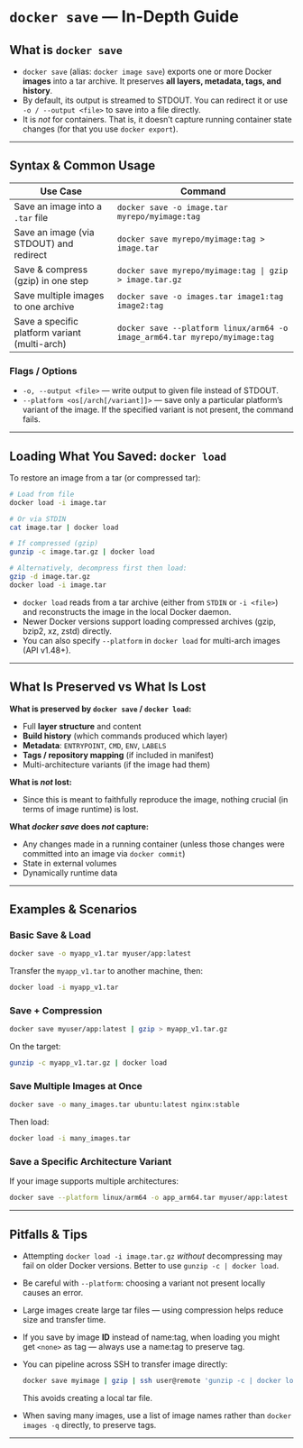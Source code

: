 # `docker save` — In-Depth Guide

## What is `docker save`

- `docker save` (alias: `docker image save`) exports one or more Docker **images** into a tar archive. It preserves **all layers, metadata, tags, and history**.
- By default, its output is streamed to STDOUT. You can redirect it or use `-o / --output <file>` to save into a file directly.
- It is *not* for containers. That is, it doesn’t capture running container state changes (for that you use `docker export`).

---

## Syntax & Common Usage

| Use Case | Command |
|---|---|
| Save an image into a `.tar` file | `docker save -o image.tar myrepo/myimage:tag` |
| Save an image (via STDOUT) and redirect | `docker save myrepo/myimage:tag > image.tar` |
| Save & compress (gzip) in one step | `docker save myrepo/myimage:tag \| gzip > image.tar.gz` |
| Save multiple images to one archive | `docker save -o images.tar image1:tag image2:tag` |
| Save a specific platform variant (multi-arch) | `docker save --platform linux/arm64 -o image_arm64.tar myrepo/myimage:tag` |

### Flags / Options

- `-o, --output <file>` — write output to given file instead of STDOUT.
- `--platform <os[/arch[/variant]]>` — save only a particular platform’s variant of the image. If the specified variant is not present, the command fails.

---

## Loading What You Saved: `docker load`

To restore an image from a tar (or compressed tar):

```bash
# Load from file
docker load -i image.tar

# Or via STDIN
cat image.tar | docker load

# If compressed (gzip)
gunzip -c image.tar.gz | docker load

# Alternatively, decompress first then load:
gzip -d image.tar.gz
docker load -i image.tar
```

- `docker load` reads from a tar archive (either from `STDIN` or `-i <file>`) and reconstructs the image in the local Docker daemon.
- Newer Docker versions support loading compressed archives (gzip, bzip2, xz, zstd) directly. 
- You can also specify `--platform` in `docker load` for multi-arch images (API v1.48+).

---

## What Is Preserved vs What Is Lost

**What is preserved by `docker save` / `docker load`:**

* Full **layer structure** and content
* **Build history** (which commands produced which layer)
* **Metadata**: `ENTRYPOINT`, `CMD`, `ENV`, `LABELS`
* **Tags / repository mapping** (if included in manifest)
* Multi-architecture variants (if the image had them)

**What is *not* lost:**

* Since this is meant to faithfully reproduce the image, nothing crucial (in terms of image runtime) is lost.

**What *docker save* does *not* capture:**

* Any changes made in a running container (unless those changes were committed into an image via `docker commit`)
* State in external volumes
* Dynamically runtime data

---

## Examples & Scenarios

### Basic Save & Load

```bash
docker save -o myapp_v1.tar myuser/app:latest
```

Transfer the `myapp_v1.tar` to another machine, then:

```bash
docker load -i myapp_v1.tar
```

### Save + Compression

```bash
docker save myuser/app:latest | gzip > myapp_v1.tar.gz
```

On the target:

```bash
gunzip -c myapp_v1.tar.gz | docker load
```

### Save Multiple Images at Once

```bash
docker save -o many_images.tar ubuntu:latest nginx:stable
```

Then load:

```bash
docker load -i many_images.tar
```

### Save a Specific Architecture Variant

If your image supports multiple architectures:

```bash
docker save --platform linux/arm64 -o app_arm64.tar myuser/app:latest
```

---

## Pitfalls & Tips

* Attempting `docker load -i image.tar.gz` *without* decompressing may fail on older Docker versions. Better to use `gunzip -c | docker load`.
* Be careful with `--platform`: choosing a variant not present locally causes an error.
* Large images create large tar files — using compression helps reduce size and transfer time.
* If you save by image **ID** instead of name:tag, when loading you might get `<none>` as tag — always use a name:tag to preserve tag.
* You can pipeline across SSH to transfer image directly:

  ```bash
  docker save myimage | gzip | ssh user@remote 'gunzip -c | docker load'
  ```

  This avoids creating a local tar file.
* When saving many images, use a list of image names rather than `docker images -q` directly, to preserve tags.

---
